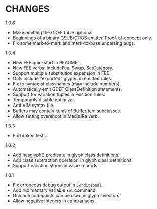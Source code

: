 CHANGES
=======

1.0.6

* Make emitting the GDEF table optional
* Beginnings of a binary GSUB/GPOS emitter. Proof-of-concept only.
* Fix some mark-to-mark and mark-to-base unparsing bugs.

1.0.4

* New FEE quickstart in README
* New FEE verbs: IncludeFea, Swap, SetCategory.
* Support multiple substitution expansion in FEE.
* Only include "exported" glyphs in emitted rules.
* Fix to syntax of classnames (may include numbers).
* Automatically emit GDEF ClassDefinition statements.
* Support for variation tuples in Position rules.
* Temporarily disable optimizer.
* Add VIM syntax file.
* Buffers may contain items of BufferItem subclasses.
* Allow setting overshoot in MedialRa verb.

1.0.3

* Fix broken tests.

1.0.2

* Add hasglyph() predicate in glyph class definitions.
* Add class subtraction operation in glyph class definitions.
* Support variation stores in value records.

1.0.1

* Fix erroneous debug output in `Conditional`.
* Add rudimentary variable `Set` command.
* Unicode codepoints can be used in glyph selectors.
* Allow negative integers in comparisons.
